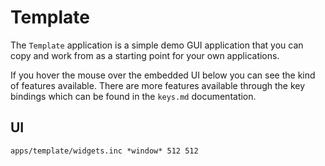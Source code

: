# Template

The `Template` application is a simple demo GUI application that you can copy
and work from as a starting point for your own applications.

If you hover the mouse over the embedded UI below you can see the kind of
features available. There are more features available through the key bindings
which can be found in the `keys.md` documentation.

## UI

```widget
apps/template/widgets.inc *window* 512 512
```
